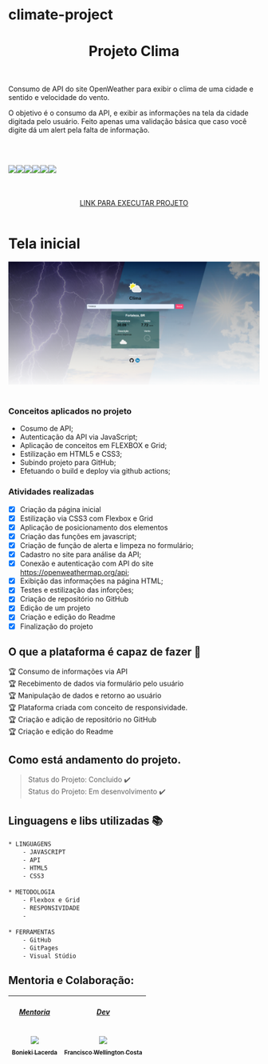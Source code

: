 # climate-project
<div align="center">
   <h1>Projeto Clima</h1>
</div></br>

Consumo de API do site OpenWeather para exibir o clima de uma cidade e sentido e velocidade do vento.

O objetivo é o consumo da API, e exibir as informações na tela da cidade digitada pelo usuário.
Feito apenas uma validação básica que caso você digite dá um alert pela falta de informação.

</br></br>

<img src="https://img.shields.io/static/v1?label=JavaScript&message=linguagem&color=orange&style=for-the-badge&logo=JAVASCRIPT"/><img src="https://img.shields.io/static/v1?label=HTML5&message=linguagem&color=green&style=for-the-badge&logo=HTML5"/><img src="https://img.shields.io/static/v1?label=css3&message=linguagem&color=blue&style=for-the-badge&logo=CSS3"/><img src="https://img.shields.io/static/v1?label=flexbox&message=metodologia&color=yellow&style=for-the-badge&logo=Flexbox"/><img src="https://img.shields.io/static/v1?label=Github&message=plataforma&color=orange&style=for-the-badge&logo=GITHUB"/><img src="https://img.shields.io/static/v1?label=visualstudio&message=plataforma&color=blue&style=for-the-badge&logo=VISUALSTUDIO"/>


</br>

</br>
<div align="center">
    <a href="https://wellington197.github.io/climate-project/" height="95px" width="440px">LINK PARA EXECUTAR PROJETO
    </a>
</div></br>

<h1>Tela inicial</h1>
<img src="./assets/tela1.PNG"/></br></br>

### Conceitos aplicados no projeto
- Cosumo de API;
- Autenticação da API via JavaScript;
- Aplicação de conceitos em FLEXBOX e Grid;
- Estilização em HTML5 e CSS3;
- Subindo projeto para GitHub;
- Efetuando o build e deploy via github actions;

### Atividades realizadas 
- [X] Criação da página inicial
- [X] Estilização via CSS3 com Flexbox e Grid
- [X] Aplicação de posicionamento dos elementos
- [X] Criação das funções em javascript;
- [X] Criação de função de alerta e limpeza no formulário;
- [X] Cadastro no site para análise da API;
- [X] Conexão e autenticação com API do site https://openweathermap.org/api;
- [X] Exibição das informações na página HTML;
- [X] Testes e estilização das inforções;
- [X] Criação de repositório no GitHub
- [X] Edição de um projeto
- [X] Criação e edição do Readme
- [X] Finalização do projeto

## O que a plataforma é capaz de fazer :checkered_flag:
:trophy: Consumo de informações via API</br>
:trophy: Recebimento de dados via formulário pelo usuário</br>
:trophy: Manipulação de dados e retorno ao usuário</br>
:trophy: Plataforma criada com conceito de responsividade.</br>
:trophy: Criação e adição de repositório no GitHub</br>
:trophy: Criação e edição do Readme</br>


## Como está andamento do projeto.

> Status do Projeto: Concluido :heavy_check_mark:</br>
> Status do Projeto: Em desenvolvimento :heavy_check_mark:

## Linguagens e libs utilizadas :books:
    * LINGUAGENS
        - JAVASCRIPT
        - API
        - HTML5
        - CSS3

    * METODOLOGIA
        - Flexbox e Grid
        - RESPONSIVIDADE
        - 

    * FERRAMENTAS
        - GitHub
        - GitPages
        - Visual Stúdio

## Mentoria e Colaboração:

[<h5>Mentoria</h5><br><img src="https://avatars.githubusercontent.com/u/459858?v=4" width=115 > <br> <sub>Bonieki Lacerda</sub>](https://github.com/bonieky) |[<h5>Dev</h5><br><img src="https://avatars0.githubusercontent.com/u/46049384?s=400&u=5ffc9ececdad90da42baa09e1892f037e800e0db&v=4" width=115 > <br> <sub> Francisco Wellington Costa </sub>](https://github.com/wellington197) |
| :---: | :---: | 

